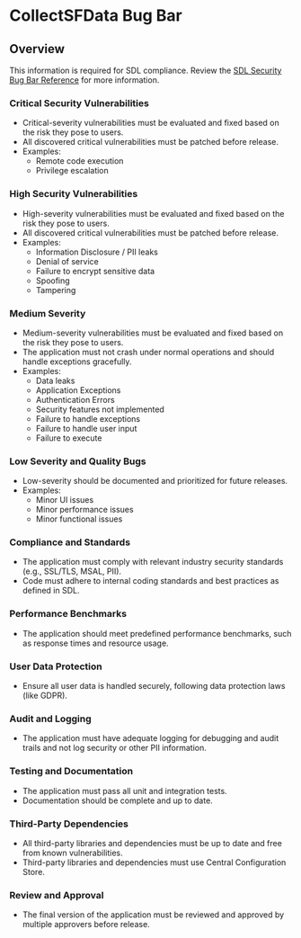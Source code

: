 # CollectSFData Bug Bar

## Overview

This information is required for SDL compliance. Review the [SDL Security Bug Bar Reference](https://aka.ms/sdlbugbar) for more information.

### Critical Security Vulnerabilities

- Critical-severity vulnerabilities must be evaluated and fixed based on the risk they pose to users.
- All discovered critical vulnerabilities must be patched before release.
- Examples:
  - Remote code execution
  - Privilege escalation

### High Security Vulnerabilities

- High-severity vulnerabilities must be evaluated and fixed based on the risk they pose to users.
- All discovered critical vulnerabilities must be patched before release.
- Examples:
  - Information Disclosure / PII leaks
  - Denial of service
  - Failure to encrypt sensitive data
  - Spoofing
  - Tampering

### Medium Severity

- Medium-severity vulnerabilities must be evaluated and fixed based on the risk they pose to users.
- The application must not crash under normal operations and should handle exceptions gracefully.
- Examples:
  - Data leaks
  - Application Exceptions
  - Authentication Errors
  - Security features not implemented
  - Failure to handle exceptions
  - Failure to handle user input
  - Failure to execute

### Low Severity and Quality Bugs

- Low-severity should be documented and prioritized for future releases.
- Examples:
  - Minor UI issues
  - Minor performance issues
  - Minor functional issues

### Compliance and Standards

- The application must comply with relevant industry security standards (e.g., SSL/TLS, MSAL, PII).
- Code must adhere to internal coding standards and best practices as defined in SDL.

### Performance Benchmarks

- The application should meet predefined performance benchmarks, such as response times and resource usage.

### User Data Protection

- Ensure all user data is handled securely, following data protection laws (like GDPR).

### Audit and Logging

- The application must have adequate logging for debugging and audit trails and not log security or other PII information.

### Testing and Documentation

- The application must pass all unit and integration tests.
- Documentation should be complete and up to date.

### Third-Party Dependencies

- All third-party libraries and dependencies must be up to date and free from known vulnerabilities.
- Third-party libraries and dependencies must use Central Configuration Store.

### Review and Approval

- The final version of the application must be reviewed and approved by multiple approvers before release.

